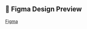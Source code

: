 ## 🔗 Figma Design Preview
[Figma](https://www.figma.com/design/dCfg4JJHD7VJFVtT3mKbw3/Beauty?node-id=0-1&t=X0tt6bUviFRLsLNS-1)
